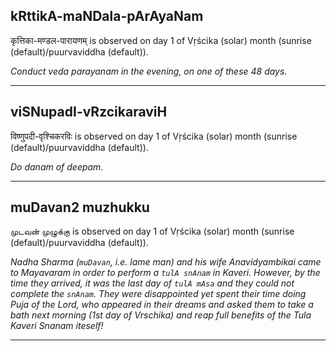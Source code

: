 ## kRttikA-maNDala-pArAyaNam
कृत्तिका-मण्डल-पारायणम् is observed on day 1 of Vṛścika (solar) month (sunrise (default)/puurvaviddha (default)).

_Conduct veda parayanam in the evening, on one of these 48 days._

---
## viSNupadI-vRzcikaraviH
विष्णुपदी-वृश्चिकरविः is observed on day 1 of Vṛścika (solar) month (sunrise (default)/puurvaviddha (default)).

_Do danam of deepam._

---
## muDavan2 muzhukku
முடவன் முழுக்கு is observed on day 1 of Vṛścika (solar) month (sunrise (default)/puurvaviddha (default)).

_Nadha Sharma (`muDavan`, i.e. lame man) and his wife Anavidyambikai came to Mayavaram in order to perform a `tulA snAnam` in Kaveri. However, by the time they arrived, it was the last day of `tulA mAsa` and they could not complete the `snAnam`. They were disappointed yet spent their time doing Puja of the Lord, who appeared in their dreams and asked them to take a bath next morning (1st day of Vrschika) and reap full benefits of the Tula Kaveri Snanam iteself!_

---
